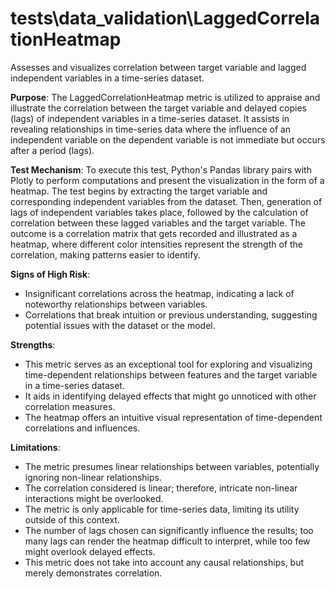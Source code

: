 # tests\data_validation\LaggedCorrelationHeatmap

Assesses and visualizes correlation between target variable and lagged independent variables in a time-series
dataset.

**Purpose**: The LaggedCorrelationHeatmap metric is utilized to appraise and illustrate the correlation between the
target variable and delayed copies (lags) of independent variables in a time-series dataset. It assists in
revealing relationships in time-series data where the influence of an independent variable on the dependent
variable is not immediate but occurs after a period (lags).

**Test Mechanism**: To execute this test, Python's Pandas library pairs with Plotly to perform computations and
present the visualization in the form of a heatmap. The test begins by extracting the target variable and
corresponding independent variables from the dataset. Then, generation of lags of independent variables takes
place, followed by the calculation of correlation between these lagged variables and the target variable. The
outcome is a correlation matrix that gets recorded and illustrated as a heatmap, where different color intensities
represent the strength of the correlation, making patterns easier to identify.

**Signs of High Risk**:
- Insignificant correlations across the heatmap, indicating a lack of noteworthy relationships between variables.
- Correlations that break intuition or previous understanding, suggesting potential issues with the dataset or the
model.

**Strengths**:
- This metric serves as an exceptional tool for exploring and visualizing time-dependent relationships between
features and the target variable in a time-series dataset.
- It aids in identifying delayed effects that might go unnoticed with other correlation measures.
- The heatmap offers an intuitive visual representation of time-dependent correlations and influences.

**Limitations**:
- The metric presumes linear relationships between variables, potentially ignoring non-linear relationships.
- The correlation considered is linear; therefore, intricate non-linear interactions might be overlooked.
- The metric is only applicable for time-series data, limiting its utility outside of this context.
- The number of lags chosen can significantly influence the results; too many lags can render the heatmap difficult
to interpret, while too few might overlook delayed effects.
- This metric does not take into account any causal relationships, but merely demonstrates correlation.